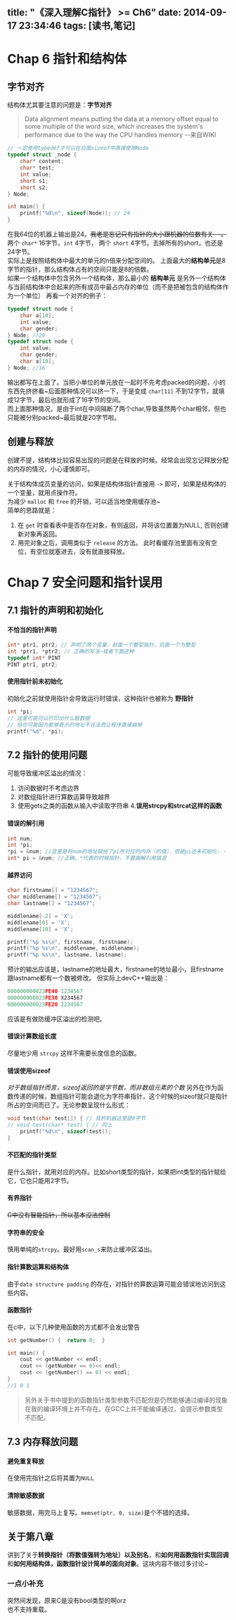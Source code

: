 title: "《深入理解C指针》 >= Ch6"
date: 2014-09-17 23:34:46
tags: [读书,笔记]
---
Chap 6 指针和结构体
=====
**字节对齐**
------
结构体尤其要注意的问题是：**字节对齐**
> Data alignment means putting the data at a memory offset equal to some multiple of the word size, which increases the system's performance due to the way the CPU handles memory --来自WIKI

<!--more-->
```c
// 一定使用typedef才可以在后面sizeof中直接使用Node
typedef struct _node {
	char* content;
	char* test;
	int value;
	short s1;
	short s2;
} Node;

int main() {
	printf("%d\n", sizeof(Node)); // 24
}
```
在我64位的机器上输出是24。~~我老是忘记只有指针的大小跟机器的位数有关- -。~~  
两个 `char*` 16字节，`int` 4字节， 两个 `short` 4字节。去掉所有的short，也还是24字节。  
实际上是按照结构体中最大的单元的n倍来分配空间的。
上面最大的**结构单元**是8字节的指针，那么结构体占有的空间只能是8的倍数。  
如果一个结构体中包含另外一个结构体，那么最小的 **结构单元** 是另外一个结构体与当前结构体中合起来的所有成员中最占内存的单位（而不是把被包含的结构体作为一个单位）
再看一个对齐的例子：
```c
typedef struct node {
	char a[10]; 
	int value;
	char gender;
} Node; //20
typedef struct node { 
	int value;
	char gender;
	char a[10];
} Node; //16
```
输出都写在上面了。当把小单位的单元放在一起时不先考虑packed的问题，小的东西先挤挤看~后面那种情况可以挤一下，于是变成 `char[11]` 不到12字节，就填成12字节，最后也就形成了16字节的空间。  
而上面那种情况，是由于int在中间隔断了两个char,导致虽然两个char相邻，但也只能被分别packed~最后就是20字节啦。

**创建与释放**
----
创建不提，结构体比较容易出现的问题是在释放的时候。经常会出现忘记释放分配的内存的情况，小心谨慎即可。

关于结构体成员变量的访问，如果是结构体指针直接用 `->` 即可，如果是结构体的一个变量，就用点操作符。  
为减少 `malloc` 和 `free` 的开销，可以适当地使用缓存池~  
简单的思路就是：
1. 在 `get` 时查看表中是否存在对象，有则返回，并将该位置置为NULL, 否则创建新对象再返回。 
2. 用完对象之后，调用类似于 `release` 的方法。 此时看缓存池里面有没有空位，有空位就塞进去，没有就直接释放。

Chap 7 安全问题和指针误用
==========
7.1 指针的声明和初始化
--------
#### **不恰当的指针声明**
```c
int* ptr1, ptr2; // 声明了两个变量，前面一个整型指针，后面一个为整型
int *ptr1, *ptr2; // 正确的写法~或者下面这种
typedef int* PINT
PINT ptr1, ptr2;
```
#### **使用指针前未初始化**
初始化之前就使用指针会导致运行时错误，这种指针也被称为 **野指针**  
```c
int *pi; 
// 这里可能可以打印出什么脏数据
// 但也可能因为能够表示的地址不合法而让程序直接崩掉
printf("%d", *pi); 
```

7.2 指针的使用问题
------
可能导致缓冲区溢出的情况：
1. 访问数据时不考虑边界
2. 对数组指针进行算数运算导致越界
3. 使用gets之类的函数从输入中读取字符串
4.**误用strcpy和strcat这样的函数**

#### **错误的解引用**
```c
int num;
int *pi;
*pi = &num; //这里是将num的地址赋给了pi所对应的内存（的值），但是pi还未初始化- -
int* pi = &num; //正确。*代表的时候指针，不要跟解引用搞混
```

#### **越界访问**
```c
char firstname[] = "1234567";
char middlename[] = "1234567";
char lastname[] = "1234567";

middlename[-2] = 'X';
middlename[0] = 'X';
middlename[10] = 'X';

printf("%p %s\n", firstname, firstname);
printf("%p %s\n", middlename, middlename);
printf("%p %s\n", lastname, lastname);
```
预计的输出应该是，lastname的地址最大，firstname的地址最小，且firstname跟lastname都有一个数被修改。
但实际上devC++输出是：
```c
000000000023FE40 1234567
000000000023FE30 X234567
000000000023FE20 1234567
```
应该是有做防缓冲区溢出的检测吧。

#### **错误计算数组长度**
尽量地少用 `strcpy` 这样不需要长度信息的函数。

#### **错误使用sizeof**
*对于数组指针而言，sizeof返回的是字节数，而非数组元素的个数*
另外在作为函数传递的时候，数组指针可能会退化为字符串指针，这个时候的sizeof就只是指针所占的空间而已了。无论参数呈现什么形式：
```c
void test(char test[]) { // 我的机器这里是8字节
// void test(char* test) { // 同上 
	printf("%d\n", sizeof(test));
}
```
#### **不匹配的指针类型**
是什么指针，就用对应的内存。比如short类型的指针，如果把int类型的指针赋给它，它也只能用2字节。

#### **有界指针** ####
~~C中没有智能指针，所以基本没法控制~~

#### **字符串的安全** ####
慎用单纯的`strcpy`。最好用`scan_s`来防止缓冲区溢出。

#### **指针算数运算和结构体** ####
由于`data structure padding` 的存在，对指针的算数运算可能会错误地访问到这些内容。

#### **函数指针** ####
在c中，以下几种使用函数的方式都不会发出警告
```c
int getNumber() {  return 0;  }

int main() {
	cout << getNumber << endl;
	cout << (getNumber == 0)<< endl;
	cout << (getNumber() == 0) << endl;
}
//1 0 1
```
> 另外关于书中提到的函数指针类型参数不匹配但是仍然能够通过编译的现象在我的编译环境上并不存在。在GCC上并不能编译通过，会提示参数类型不匹配。

7.3 内存释放问题
------------------
#### **避免重复释放** ####
在使用完指针之后将其置为`NULL`

#### **清除敏感数据** ####
敏感数据，用完马上复写。`memset(ptr, 0, size)`是个不错的选择。

关于第八章
---------------
讲到了关于**转换指针（将数值强转为地址）**以及**别名**，和**如何用函数指针实现回调**和**如何用结构体，函数指针设计简单的面向对象**。这块内容不做过多讨论~

### 一点小补充 ###
突然间发现，原来C是没有bool类型的啊orz  
也不支持重载。